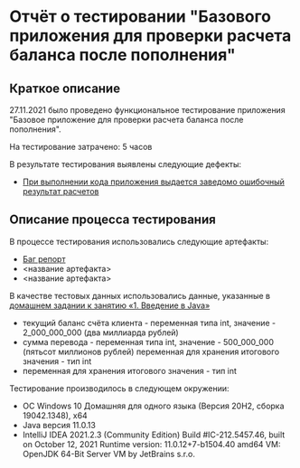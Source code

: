 # Отчёт о тестировании "Базового приложения для проверки расчета баланса после пополнения"

## Краткое описание

27.11.2021 было проведено функциональное тестирование приложения "Базовое приложение для проверки расчета баланса после пополнения".

На тестирование затрачено: 5 часов

В результате тестирования выявлены следующие дефекты:
* [При выполнении кода приложения выдается заведомо ошибочный результат расчетов](https://github.com/GachiBasso/QAJava_HW/issues/1)

## Описание процесса тестирования

В процессе тестирования использовались следующие артефакты:
* [Баг репорт](https://github.com/GachiBasso/QAJava_HW/issues/1)
* <название артефакта>
* <название артефакта>

В качестве тестовых данных использовались данные, указанные в [домашнем задании к занятию «1. Введение в Java»](https://github.com/netology-code/javaqa-homeworks/blob/master/intro/MERGED.md)
* текущий баланс счёта клиента - переменная типа int, значение - 2_000_000_000 (два миллиарда рублей)
* сумма перевода - переменная типа int, значение - 500_000_000 (пятьсот миллионов рублей)
  переменная для хранения итогового значения - тип int
* переменная для хранения итогового значения - тип int

Тестирование производилось в следующем окружении:
* ОС Windows 10 Домашняя для одного языка (Версия 20H2, сборка 19042.1348), x64
* Java версия 11.0.13
* IntelliJ IDEA 2021.2.3 (Community Edition)
  Build #IC-212.5457.46, built on October 12, 2021
  Runtime version: 11.0.12+7-b1504.40 amd64
  VM: OpenJDK 64-Bit Server VM by JetBrains s.r.o.